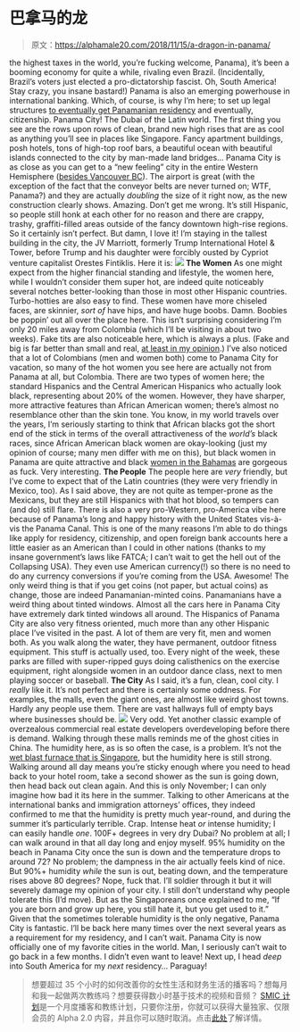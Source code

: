 # 巴拿马的龙

> 原文：<https://alphamale20.com/2018/11/15/a-dragon-in-panama/>

<panama a="" booming="" economy="" thanks="" to="" comparative="" if="" not="" literal="" embrace="" of="" capitalism="" plus="" huge="" infusion="" american="" cash="" as="" an="" subject="" href="http://calebjonesblog.com/americans-pay-among-highest-taxes-world/" target="_blank" rel="noopener noreferrer">the highest taxes in the world, you’re fucking welcome, Panama), it’s been a booming economy for quite a while, rivaling even Brazil. (Incidentally, Brazil’s voters just elected a pro-dictatorship fascist. Oh, South America! Stay crazy, you insane bastard!) Panama is also an emerging powerhouse in international banking. Which, of course, is why I’m here; to set up legal structures [to eventually get Panamanian residency](http://calebjonesblog.com/an-overview-of-panamas-residency-program/) and eventually, citizenship. Panama City! The Dubai of the Latin world. The first thing you see are the rows upon rows of clean, brand new high rises that are as cool as anything you’ll see in places like Singapore. Fancy apartment buildings, posh hotels, tons of high-top roof bars, a beautiful ocean with beautiful islands connected to the city by man-made land bridges… Panama City is as close as you can get to a “new feeling” city in the entire Western Hemisphere ([besides Vancouver BC](https://blackdragonblog.com/2013/06/03/a-dragon-in-canada/)). The airport is great (with the exception of the fact that the conveyor belts are never turned on; WTF, Panama?) and they are actually *doubling* the size of it right now, as the new construction clearly shows. Amazing. Don’t get me wrong. It’s still Hispanic, so people still honk at each other for no reason and there are crappy, trashy, graffiti-filled areas outside of the fancy downtown high-rise regions. So it certainly isn’t perfect. But damn, I love it! I’m staying in the tallest building in the city, the JV Marriott, formerly Trump International Hotel & Tower, before Trump and his daughter were forcibly ousted by Cypriot venture capitalist Orestes Fintiklis. Here it is: ![](img/a242573c0e58fb63b963a699096fe5aa.png) **The Women** As one might expect from the higher financial standing and lifestyle, the women here, while I wouldn’t consider them super hot, are indeed quite noticeably several notches better-looking than those in most other Hispanic countries. Turbo-hotties are also easy to find. These women have more chiseled faces, are skinnier, *sort of* have hips, and have huge boobs. Damn. Boobies be poppin’ out all over the place here. This isn’t surprising considering I’m only 20 miles away from Colombia (which I’ll be visiting in about two weeks). Fake tits are also noticeable here, which is always a plus. (Fake and big is far better than small and real, [at least in my opinion](https://blackdragonblog.com/2015/04/20/female-body-types-men-prefer/).) I’ve also noticed that a lot of Colombians (men and women both) come to Panama City for vacation, so many of the hot women you see here are actually not from Panama at all, but Colombia. There are two types of women here; the standard Hispanics and the Central American Hispanics who actually look black, representing about 20% of the women. However, they have sharper, more attractive features than African American women; there’s almost no resemblance other than the skin tone. You know, in my world travels over the years, I’m seriously starting to think that African blacks got the short end of the stick in terms of the overall attractiveness of the *world’s* black races, since African American black women are okay-looking (just my opinion of course; many men differ with me on this), but black women in Panama are quite attractive and black [women in the Bahamas](https://blackdragonblog.com/2012/12/19/a-dragon-in-the-bahamas/) are gorgeous as fuck. Very interesting. **The People** The people here are *very* friendly, but I’ve come to expect that of the Latin countries (they were very friendly in Mexico, too). As I said above, they are not quite as temper-prone as the Mexicans, but they are still Hispanics with that hot blood, so tempers can (and do) still flare. There is also a very pro-Western, pro-America vibe here because of Panama’s long and happy history with the United States vis-à-vis the Panama Canal. This is one of the many reasons I’m able to do things like apply for residency, citizenship, and open foreign bank accounts here a little easier as an American than I could in other nations (thanks to my insane government’s laws like FATCA; I can’t wait to get the hell out of the Collapsing USA). They even use American currency(!) so there is no need to do any currency conversions if you’re coming from the USA. Awesome! The only weird thing is that if you get coins (not paper, but actual coins) as change, those are indeed Panamanian-minted coins. Panamanians have a weird thing about tinted windows. Almost all the cars here in Panama City have extremely dark tinted windows all around. The Hispanics of Panama City are also very fitness oriented, much more than any other Hispanic place I’ve visited in the past. A lot of them are very fit, men and women both. As you walk along the water, they have permanent, outdoor fitness equipment. This stuff is actually used, too. Every night of the week, these parks are filled with super-ripped guys doing calisthenics on the exercise equipment, right alongside women in an outdoor dance class, next to men playing soccer or baseball. **The City** As I said, it’s a fun, clean, cool city. I *really* like it. It’s not perfect and there is certainly some oddness. For examples, the malls, even the giant ones, are almost like weird ghost towns. Hardly any people use them. There are vast hallways full of empty bays where businesses should be. ![](img/e71c163d5ce4fbeb1321dddff4ecc00c.png) Very odd. Yet another classic example of overzealous commercial real estate developers overdeveloping before there is demand. Walking through these malls reminds me of the ghost cities in China. The humidity here, as is so often the case, is a problem. It’s not the [wet blast furnace that is Singapore](https://blackdragonblog.com/2015/11/05/a-dragon-in-singapore/), but the humidity here is still strong. Walking around all day means you’re sticky enough where you need to head back to your hotel room, take a second shower as the sun is going down, then head back out clean again. And this is only November; I can only imagine how bad it its here in the summer. Talking to other Americans at the international banks and immigration attorneys’ offices, they indeed confirmed to me that the humidity is pretty much year-round, and during the summer it’s particularly terrible. Crap. Intense heat *or* intense humidity; I can easily handle *one*. 100F+ degrees in very dry Dubai? No problem at all; I can walk around in that all day long and enjoy myself. 95% humidity on the beach in Panama City once the sun is down and the temperature drops to around 72? No problem; the dampness in the air actually feels kind of nice. But 90%+ humidity *while* the sun is out, beating down, and the temperature rises above 80 degrees? Nope, fuck that. I’ll soldier through it but it will severely damage my opinion of your city. I still don’t understand why people tolerate this (I’d move). But as the Singaporeans once explained to me, “If you are born and grow up here, you still hate it, but you get used to it.” Given that the sometimes tolerable humidity is the only negative, Panama City is fantastic. I’ll be back here many times over the next several years as a requirement for my residency, and I can’t wait. Panama City is now officially one of my favorite cities in the world. Man, I seriously can’t wait to go back in a few months. I didn’t even want to leave! Next up, I head *deep* into South America for my *next* residency… Paraguay!</panama>

> 想要超过 35 个小时的如何改善你的女性生活和财务生活的播客吗？想每月和我一起做两次教练吗？想要获得数小时基于技术的视频和音频？ [SMIC 计划](https://alphamale20.kartra.com/page/vIL17)是一个月度播客和教练计划，只要你注册，你就可以获得大量独家、仅限会员的 Alpha 2.0 内容，并且你可以随时取消。点击[此处](https://alphamale20.kartra.com/page/vIL17)了解详情。